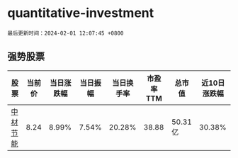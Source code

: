 # quantitative-investment

`最后更新时间：2024-02-01 12:07:45 +0800`

## 强势股票

|股票|当前价|当日涨跌幅|当日振幅|当日换手率|市盈率TTM|总市值|近10日涨跌幅|
|----|----|----|----|----|----|----|----|
|[中材节能](https://xueqiu.com/S/SH603126)|8.24|8.99%|7.54%|20.28%|38.88|50.31亿|30.38%|
